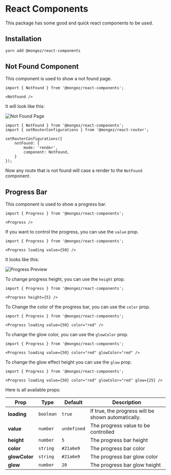 # React Components

This package has some good and quick react components to be used.

## Installation

```bash
yarn add @mongez/react-components
```

## Not Found Component

This component is used to show a not found page.

```tsx
import { NotFound } from '@mongez/react-components';

<NotFound />
```

It will look like this:

![Not Found Page](https://dev-to-uploads.s3.amazonaws.com/uploads/articles/5llfh3np2th1xu4oowj2.png)

```tsx
import { NotFound } from '@mongez/react-components';
import { setRouterConfigurations } from '@mongez/react-router';

setRouterConfigurations({
    notFound: {
        mode: 'render',
        component: NotFound,
    }
});
```

Now any route that is not found will case a render to the `NotFound` component.

## Progress Bar

This component is used to show a progress bar.

```tsx
import { Progress } from '@mongez/react-components';

<Progress />
```

If you want to control the progress, you can use the `value` prop.

```tsx
import { Progress } from '@mongez/react-components';

<Progress loading value={50} />
```

It looks like this:

![Progress Preview](https://dev-to-uploads.s3.amazonaws.com/uploads/articles/99kzuedy4fiezrxgcst4.gif)

To change progress height, you can use the `height` prop.

```tsx
import { Progress } from '@mongez/react-components';

<Progress height={5} />
```

To Change the color of the progress bar, you can use the `color` prop.

```tsx
import { Progress } from '@mongez/react-components';

<Progress loading value={50} color="red" />
```

To change the glow color, you can use the `glowColor` prop.

```tsx
import { Progress } from '@mongez/react-components';

<Progress loading value={50} color="red" glowColor="red" />
```

To change the glow effect height you can use the `glow` prop.

```tsx
import { Progress } from '@mongez/react-components';

<Progress loading value={50} color="red" glowColor="red" glow={25} />
```

Here is all available props:

| Prop | Type | Default | Description |
| --- | --- | --- | --- |
| **loading** | `boolean` | `true` | If true, the progress will be shown automatically. |
| **value** | `number` | `undefined` | The progress value to be controlled |
| **height** | `number` | `5` | The progress bar height |
| **color** | `string` | `#21a6e9` | The progress bar color |
| **glowColor** | `string` | `#21a6e9` | The progress bar glow color |
| **glow** | `number` | `20` | The progress bar glow height |

